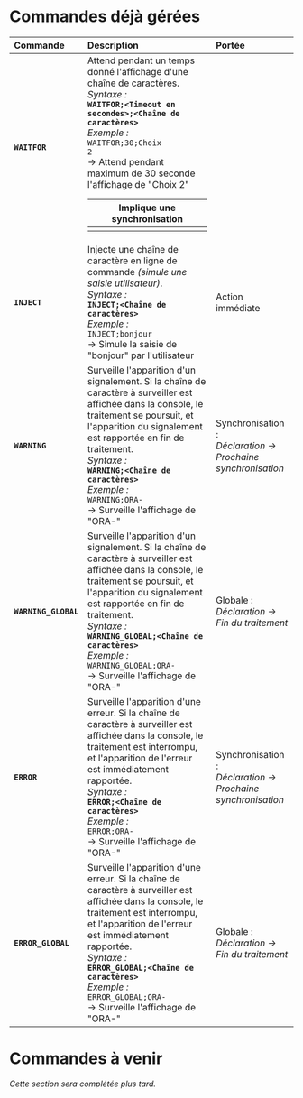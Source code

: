 # Commandes déjà gérées #

|**Commande**|**Description**|**Portée**|
|:-----------|:--------------|:----------|
|**`WAITFOR`**|Attend pendant un temps donné l'affichage d'une chaîne de caractères.<br><i>Syntaxe :</i><br><b><code>WAITFOR;&lt;Timeout en secondes&gt;;&lt;Chaîne de caractères&gt;</code></b><br><i>Exemple :</i><br><code>WAITFOR;30;Choix 2</code><br>-> Attend pendant maximum de 30 seconde l'affichage de "Choix 2"<table><thead><th><b>Implique une synchronisation</b></th></thead><tbody>
<tr><td><b><code>INJECT</code></b></td><td>Injecte une chaîne de caractère en ligne de commande <i>(simule une saisie utilisateur)</i>.<br><i>Syntaxe :</i><br><b><code>INJECT;&lt;Chaîne de caractères&gt;</code></b><br><i>Exemple :</i><br><code>INJECT;bonjour</code><br>-> Simule la saisie de "bonjour" par l'utilisateur</td><td>Action immédiate</td></tr>
<tr><td><b><code>WARNING</code></b></td><td>Surveille l'apparition d'un signalement. Si la chaîne de caractère à surveiller est affichée dans la console, le traitement se poursuit, et l'apparition du signalement est rapportée en fin de traitement.<br><i>Syntaxe :</i><br><b><code>WARNING;&lt;Chaîne de caractères&gt;</code></b><br><i>Exemple :</i><br><code>WARNING;ORA-</code><br>-> Surveille l'affichage de "ORA-"</td><td>Synchronisation :<br><i>Déclaration -> Prochaine synchronisation</i></td></tr>
<tr><td><b><code>WARNING_GLOBAL</code></b></td><td>Surveille l'apparition d'un signalement. Si la chaîne de caractère à surveiller est affichée dans la console, le traitement se poursuit, et l'apparition du signalement est rapportée en fin de traitement.<br><i>Syntaxe :</i><br><b><code>WARNING_GLOBAL;&lt;Chaîne de caractères&gt;</code></b><br><i>Exemple :</i><br><code>WARNING_GLOBAL;ORA-</code><br>-> Surveille l'affichage de "ORA-"</td><td>Globale :<br><i>Déclaration -> Fin du traitement</i></td></tr>
<tr><td><b><code>ERROR</code></b></td><td>Surveille l'apparition d'une erreur. Si la chaîne de caractère à surveiller est affichée dans la console, le traitement est interrompu, et l'apparition de l'erreur est immédiatement rapportée.<br><i>Syntaxe :</i><br><b><code>ERROR;&lt;Chaîne de caractères&gt;</code></b><br><i>Exemple :</i><br><code>ERROR;ORA-</code><br>-> Surveille l'affichage de "ORA-"</td><td>Synchronisation :<br><i>Déclaration -> Prochaine synchronisation</i></td></tr>
<tr><td><b><code>ERROR_GLOBAL</code></b></td><td>Surveille l'apparition d'une erreur. Si la chaîne de caractère à surveiller est affichée dans la console, le traitement est interrompu, et l'apparition de l'erreur est immédiatement rapportée.<br><i>Syntaxe :</i><br><b><code>ERROR_GLOBAL;&lt;Chaîne de caractères&gt;</code></b><br><i>Exemple :</i><br><code>ERROR_GLOBAL;ORA-</code><br>-> Surveille l'affichage de "ORA-"</td><td>Globale :<br><i>Déclaration -> Fin du traitement</i></td></tr></tbody></table>


<h1>Commandes à venir</h1>

<i>Cette section sera complétée plus tard.</i>